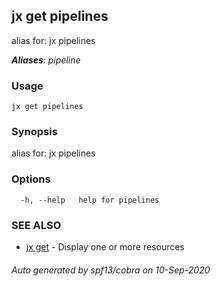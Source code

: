 ## jx get pipelines

alias for: jx pipelines

***Aliases**: pipeline*

### Usage

```
jx get pipelines
```

### Synopsis

alias for: jx pipelines

### Options

```
  -h, --help   help for pipelines
```

### SEE ALSO

* [jx get](jx_get.md)	 - Display one or more resources

###### Auto generated by spf13/cobra on 10-Sep-2020
